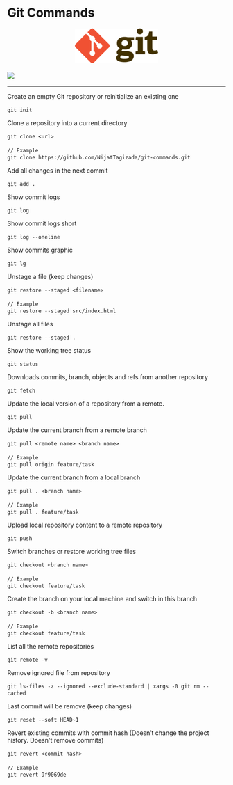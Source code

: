 # Git Commands

<div align="center">
    <img alt="Git" src="./img/git_logo.png" height="80" width="192">
</div>

</br>

<img src="https://img.shields.io/badge/20%20command-git-red?style=for-the-badge&logo=git">

</br>

<hr/>

Create an empty Git repository or reinitialize an existing one
```
git init
```

Clone a repository into a current directory
```
git clone <url>

// Example 
git clone https://github.com/NijatTagizada/git-commands.git
```

Add all changes in the next commit
```
git add .
```

Show commit logs
```
git log
```
Show commit logs short
```
git log --oneline
```
Show commits graphic
```
git lg
```

Unstage a file (keep changes)
```
git restore --staged <filename>

// Example
git restore --staged src/index.html
```

Unstage all files
```
git restore --staged .
```

Show the working tree status
```
git status
```

Downloads commits, branch, objects and refs from another repository
```
git fetch
```

Update the local version of a repository from a remote.
```
git pull
```

Update the current branch from a remote branch
```
git pull <remote name> <branch name>

// Example
git pull origin feature/task
```

Update the current branch from a local branch
```
git pull . <branch name>

// Example
git pull . feature/task
```

Upload local repository content to a remote repository
```
git push
```

Switch branches or restore working tree files
```
git checkout <branch name>

// Example
git checkout feature/task
```

Create the branch on your local machine and switch in this branch 
```
git checkout -b <branch name>

// Example
git checkout feature/task
```

List all the remote repositories
```
git remote -v
```

Remove ignored file from repository
```
git ls-files -z --ignored --exclude-standard | xargs -0 git rm --cached
```

Last commit will be remove (keep changes)
```
git reset --soft HEAD~1
```

Revert existing commits with commit hash (Doesn’t change the project history. Doesn't remove commits)
```
git revert <commit hash>

// Example
git revert 9f9069de
```